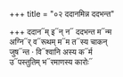 +++
title = "०२ ददानमिन्न ददभन्त"

+++
ददान᳓म् इ᳓न् न᳓ ददभन्त म᳓न्म  
अग्नि᳓र् व᳓रूथम् म᳓म त᳓स्य चाकन्  
जुष᳓न्त · वि᳓श्वानि अस्य क᳓र्म  
उ᳓पस्तुतिम् भ᳓रमाणस्य कारोः᳓